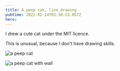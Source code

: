 ```yaml
---
title: A peep cat, line drawing
pubtime: 2022-02-14T03:50:53.057Z
hero:
---
```


I drew a cute cat under the MIT licence.

This is unusual, because I don't have drawing skills.

![a peep cat](/svg/neko.svg)

![a peep cat with wall](/svg/neko_2.svg)

